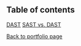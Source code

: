 ## Table of contents

<a href="https://github.com/andrzej-kotynski/Cybersecurity/blob/main/Dynamic%20Application%20Security%20Testing%20%E2%80%90%20DAST.md">DAST</a>
<a href="https://github.com/andrzej-kotynski/Cybersecurity/blob/main/SAST%20vs.%20DAST.md">SAST vs. DAST</a>

<a href="https://github.com/andrzej-kotynski/andrzej-kotynski/blob/main/README.md">Back to portfolio page</a>
